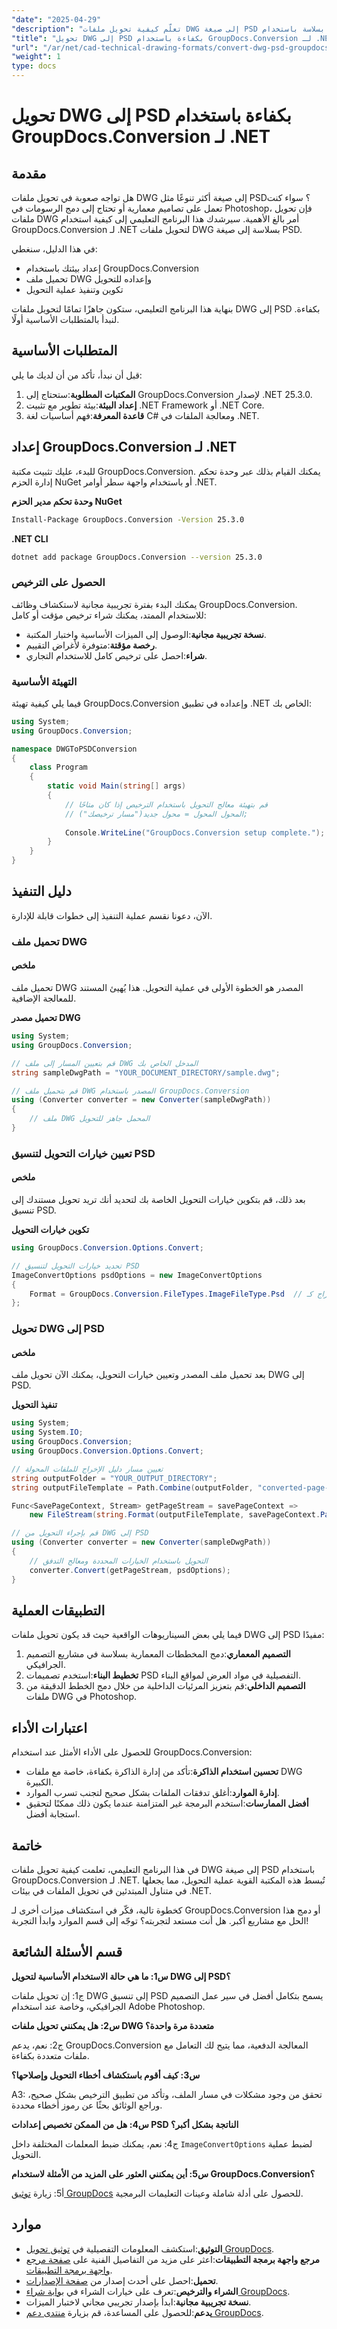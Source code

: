 ```yaml
---
"date": "2025-04-29"
"description": "تعلّم كيفية تحويل ملفات DWG إلى صيغة PSD بسلاسة باستخدام GroupDocs.Conversion لـ .NET. مثالي للمهندسين المعماريين والمصممين الذين يرغبون في دمج رسومات CAD في Photoshop."
"title": "تحويل DWG إلى PSD بكفاءة باستخدام GroupDocs.Conversion لـ .NET"
"url": "/ar/net/cad-technical-drawing-formats/convert-dwg-psd-groupdocs-conversion-dotnet/"
"weight": 1
type: docs
---
```

# تحويل DWG إلى PSD بكفاءة باستخدام GroupDocs.Conversion لـ .NET

## مقدمة

هل تواجه صعوبة في تحويل ملفات DWG إلى صيغة أكثر تنوعًا مثل PSD؟ سواء كنت تعمل على تصاميم معمارية أو تحتاج إلى دمج الرسومات في Photoshop، فإن تحويل ملفات DWG أمر بالغ الأهمية. سيرشدك هذا البرنامج التعليمي إلى كيفية استخدام GroupDocs.Conversion لـ .NET لتحويل ملفات DWG بسلاسة إلى صيغة PSD.

في هذا الدليل، سنغطي:
- إعداد بيئتك باستخدام GroupDocs.Conversion
- تحميل ملف DWG وإعداده للتحويل
- تكوين وتنفيذ عملية التحويل

بنهاية هذا البرنامج التعليمي، ستكون جاهزًا تمامًا لتحويل ملفات DWG إلى PSD بكفاءة. لنبدأ بالمتطلبات الأساسية أولًا.

## المتطلبات الأساسية

قبل أن نبدأ، تأكد من أن لديك ما يلي:
1. **المكتبات المطلوبة**:ستحتاج إلى GroupDocs.Conversion لإصدار .NET 25.3.0.
2. **إعداد البيئة**:بيئة تطوير مع تثبيت .NET Framework أو .NET Core.
3. **قاعدة المعرفة**:فهم أساسيات لغة C# ومعالجة الملفات في .NET.

## إعداد GroupDocs.Conversion لـ .NET

للبدء، عليك تثبيت مكتبة GroupDocs.Conversion. يمكنك القيام بذلك عبر وحدة تحكم إدارة الحزم NuGet أو باستخدام واجهة سطر أوامر .NET.

**وحدة تحكم مدير الحزم NuGet**

```bash
Install-Package GroupDocs.Conversion -Version 25.3.0
```

**.NET CLI**

```bash
dotnet add package GroupDocs.Conversion --version 25.3.0
```

### الحصول على الترخيص

يمكنك البدء بفترة تجريبية مجانية لاستكشاف وظائف GroupDocs.Conversion. للاستخدام الممتد، يمكنك شراء ترخيص مؤقت أو كامل:
- **نسخة تجريبية مجانية**:الوصول إلى الميزات الأساسية واختبار المكتبة.
- **رخصة مؤقتة**:متوفرة لأغراض التقييم.
- **شراء**:احصل على ترخيص كامل للاستخدام التجاري.

### التهيئة الأساسية

فيما يلي كيفية تهيئة GroupDocs.Conversion وإعداده في تطبيق .NET الخاص بك:

```csharp
using System;
using GroupDocs.Conversion;

namespace DWGToPSDConversion
{
    class Program
    {
        static void Main(string[] args)
        {
            // قم بتهيئة معالج التحويل باستخدام الترخيص إذا كان متاحًا
            // المحول المحول = محول جديد("مسار ترخيصك");
            
            Console.WriteLine("GroupDocs.Conversion setup complete.");
        }
    }
}
```

## دليل التنفيذ

الآن، دعونا نقسم عملية التنفيذ إلى خطوات قابلة للإدارة.

### تحميل ملف DWG

#### ملخص

تحميل ملف DWG المصدر هو الخطوة الأولى في عملية التحويل. هذا يُهيئ المستند للمعالجة الإضافية.

**تحميل مصدر DWG**

```csharp
using System;
using GroupDocs.Conversion;

// قم بتعيين المسار إلى ملف DWG المدخل الخاص بك
string sampleDwgPath = "YOUR_DOCUMENT_DIRECTORY/sample.dwg";

// قم بتحميل ملف DWG المصدر باستخدام GroupDocs.Conversion
using (Converter converter = new Converter(sampleDwgPath))
{
    // ملف DWG المحمل جاهز للتحويل
}
```

### تعيين خيارات التحويل لتنسيق PSD

#### ملخص

بعد ذلك، قم بتكوين خيارات التحويل الخاصة بك لتحديد أنك تريد تحويل مستندك إلى تنسيق PSD.

**تكوين خيارات التحويل**

```csharp
using GroupDocs.Conversion.Options.Convert;

// تحديد خيارات التحويل لتنسيق PSD
ImageConvertOptions psdOptions = new ImageConvertOptions 
{ 
    Format = GroupDocs.Conversion.FileTypes.ImageFileType.Psd  // تعيين تنسيق الإخراج كـ PSD
};
```

### تحويل DWG إلى PSD

#### ملخص

بعد تحميل ملف المصدر وتعيين خيارات التحويل، يمكنك الآن تحويل ملف DWG إلى PSD.

**تنفيذ التحويل**

```csharp
using System;
using System.IO;
using GroupDocs.Conversion;
using GroupDocs.Conversion.Options.Convert;

// تعيين مسار دليل الإخراج للملفات المحولة
string outputFolder = "YOUR_OUTPUT_DIRECTORY";
string outputFileTemplate = Path.Combine(outputFolder, "converted-page-{0}.psd");

Func<SavePageContext, Stream> getPageStream = savePageContext => 
    new FileStream(string.Format(outputFileTemplate, savePageContext.Page), FileMode.Create);

// قم بإجراء التحويل من DWG إلى PSD
using (Converter converter = new Converter(sampleDwgPath))
{
    // التحويل باستخدام الخيارات المحددة ومعالج التدفق
    converter.Convert(getPageStream, psdOptions);
}
```

## التطبيقات العملية

فيما يلي بعض السيناريوهات الواقعية حيث قد يكون تحويل ملفات DWG إلى PSD مفيدًا:
1. **التصميم المعماري**:دمج المخططات المعمارية بسلاسة في مشاريع التصميم الجرافيكي.
2. **تخطيط البناء**:استخدم تصميمات PSD التفصيلية في مواد العرض لمواقع البناء.
3. **التصميم الداخلي**:قم بتعزيز المرئيات الداخلية من خلال دمج الخطط الدقيقة من ملفات DWG في Photoshop.

## اعتبارات الأداء

للحصول على الأداء الأمثل عند استخدام GroupDocs.Conversion:
- **تحسين استخدام الذاكرة**:تأكد من إدارة الذاكرة بكفاءة، خاصة مع ملفات DWG الكبيرة.
- **إدارة الموارد**:أغلق تدفقات الملفات بشكل صحيح لتجنب تسرب الموارد.
- **أفضل الممارسات**:استخدم البرمجة غير المتزامنة عندما يكون ذلك ممكنًا لتحقيق استجابة أفضل.

## خاتمة

في هذا البرنامج التعليمي، تعلمت كيفية تحويل ملفات DWG إلى صيغة PSD باستخدام GroupDocs.Conversion لـ .NET. تُبسط هذه المكتبة القوية عملية التحويل، مما يجعلها في متناول المبتدئين في تحويل الملفات في بيئات .NET.

كخطوة تالية، فكّر في استكشاف ميزات أخرى لـ GroupDocs.Conversion أو دمج هذا الحل مع مشاريع أكبر. هل أنت مستعد لتجربته؟ توجّه إلى قسم الموارد وابدأ التجربة!

## قسم الأسئلة الشائعة

**س1: ما هي حالة الاستخدام الأساسية لتحويل DWG إلى PSD؟**

ج1: إن تحويل ملفات DWG إلى تنسيق PSD يسمح بتكامل أفضل في سير عمل التصميم الجرافيكي، وخاصة عند استخدام Adobe Photoshop.

**س2: هل يمكنني تحويل ملفات DWG متعددة مرة واحدة؟**

ج2: نعم، يدعم GroupDocs.Conversion المعالجة الدفعية، مما يتيح لك التعامل مع ملفات متعددة بكفاءة.

**س3: كيف أقوم باستكشاف أخطاء التحويل وإصلاحها؟**

A3: تحقق من وجود مشكلات في مسار الملف، وتأكد من تطبيق الترخيص بشكل صحيح، وراجع الوثائق بحثًا عن رموز أخطاء محددة.

**س4: هل من الممكن تخصيص إعدادات PSD الناتجة بشكل أكبر؟**

ج4: نعم، يمكنك ضبط المعلمات المختلفة داخل `ImageConvertOptions` لضبط عملية التحويل.

**س5: أين يمكنني العثور على المزيد من الأمثلة لاستخدام GroupDocs.Conversion؟**

أ5: زيارة [توثيق GroupDocs](https://docs.groupdocs.com/conversion/net/) للحصول على أدلة شاملة وعينات التعليمات البرمجية.

## موارد

- **التوثيق**:استكشف المعلومات التفصيلية في [توثيق تحويل GroupDocs](https://docs.groupdocs.com/conversion/net/).
- **مرجع واجهة برمجة التطبيقات**:اعثر على مزيد من التفاصيل الفنية على [صفحة مرجع واجهة برمجة التطبيقات](https://reference.groupdocs.com/conversion/net/).
- **تحميل**:احصل على أحدث إصدار من [صفحة الإصدارات](https://releases.groupdocs.com/conversion/net/).
- **الشراء والترخيص**:تعرف على خيارات الشراء في [بوابة شراء GroupDocs](https://purchase.groupdocs.com/buy).
- **نسخة تجريبية مجانية**:ابدأ بإصدار تجريبي مجاني لاختبار الميزات.
- **يدعم**:للحصول على المساعدة، قم بزيارة [منتدى دعم GroupDocs](https://forum.groupdocs.com/c/conversion/10).